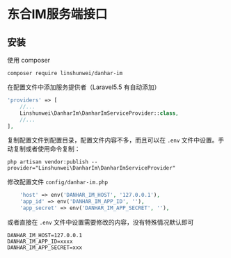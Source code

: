 东合IM服务端接口
========
安装
--------

使用 composer
```shell
composer require linshunwei/danhar-im
```

在配置文件中添加服务提供者（Laravel5.5 有自动添加）
```php
'providers' => [
    //...
    Linshunwei\DanharIm\DanharImServiceProvider::class,
    //...
],
```

复制配置文件到配置目录，配置文件内容不多，而且可以在 `.env` 文件中设置。手动复制或者使用命令复制：
```shell
php artisan vendor:publish --provider="Linshunwei\DanharIm\DanharImServiceProvider"
```

修改配置文件 `config/danhar-im.php`
```php
    'host' => env('DANHAR_IM_HOST', '127.0.0.1'),
    'app_id' => env('DANHAR_IM_APP_ID', ''),
    'app_secret' => env('DANHAR_IM_APP_SECRET', ''),
```

或者直接在 `.env` 文件中设置需要修改的内容，没有特殊情况默认即可
```
DANHAR_IM_HOST=127.0.0.1
DANHAR_IM_APP_ID=xxxx
DANHAR_IM_APP_SECRET=xxx
```

